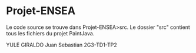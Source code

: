 # Projet-ENSEA

Le code source se trouve dans Projet-ENSEA>src.
Le dossier "src" contient tous les fichiers du projet PaintJava.

YULE GIRALDO Juan Sebastian
2G3-TD1-TP2
